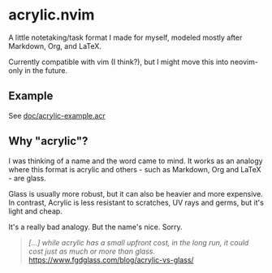 # acrylic.nvim

A little notetaking/task format I made for myself, modeled mostly after
Markdown, Org, and LaTeX.

Currently compatible with vim (I think?), but I might move this into
neovim-only in the future.

## Example

See [doc/acrylic-example.acr](doc/acrylic-example.acr)

## Why "acrylic"?

I was thinking of a name and the word came to mind. It works as an
analogy where this format is acrylic and others - such as Markdown, Org
and LaTeX - are glass.

Glass is usually more robust, but it can also be heavier and more
expensive. In contrast, Acrylic is less resistant to scratches, UV rays
and germs, but it's light and cheap.

It's a really bad analogy. But the name's nice. Sorry.

> _[...] while acrylic has a small upfront cost, in the long run, it
> could cost just as much or more than glass._<br>
> https://www.fgdglass.com/blog/acrylic-vs-glass/
